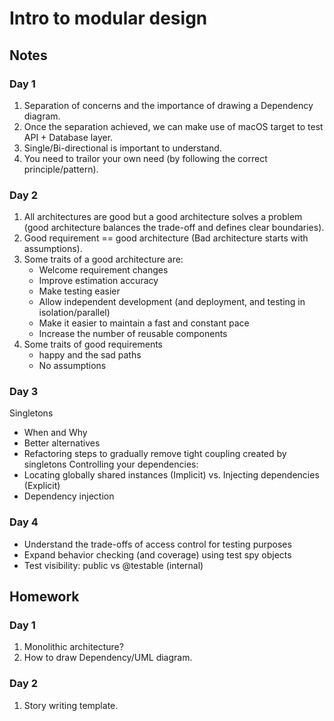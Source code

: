 # Intro to modular design

## Notes

### Day 1
1. Separation of concerns and the importance of drawing a Dependency diagram.
2. Once the separation achieved, we can make use of macOS target to test API + Database layer.
3. Single/Bi-directional is important to understand.
4. You need to trailor your own need (by following the correct principle/pattern).

### Day 2
1. All architectures are good but a good architecture solves a problem (good architecture balances the trade-off and defines clear boundaries).
2. Good requirement == good architecture (Bad architecture starts with assumptions).
3. Some traits of a good architecture are:
   - Welcome requirement changes
   - Improve estimation accuracy
   - Make testing easier
   - Allow independent development (and deployment, and testing in isolation/parallel)
   - Make it easier to maintain a fast and constant pace
   - Increase the number of reusable components
4. Some traits of good requirements
   - happy and the sad paths
   - No assumptions

### Day 3
Singletons
- When and Why
- Better alternatives
- Refactoring steps to gradually remove tight coupling created by singletons
Controlling your dependencies: 
- Locating globally shared instances (Implicit) vs. Injecting dependencies (Explicit)
- Dependency injection

### Day 4
- Understand the trade-offs of access control for testing purposes
- Expand behavior checking (and coverage) using test spy objects
- Test visibility: public vs @testable (internal)

## Homework

### Day 1
1. Monolithic architecture?
2. How to draw Dependency/UML diagram.

### Day 2
1. Story writing template.
